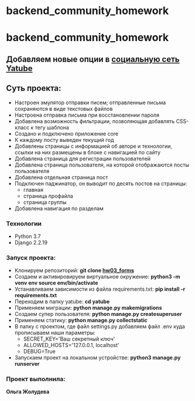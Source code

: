 # backend_community_homework

# backend_community_homework

## Добавляем новые опции в [социальную сеть Yatube](https://github.com/Olga-Zholudeva/yatube_project)

## Суть проекта:

- Настроен эмулятор отправки писем; отправленные письма сохраняются в виде текстовых файлов
- Настроена отправка письма при восстановлении пароля 
- Добавлена возможность фильтрации, позволяющая добавлять CSS-класс к тегу шаблона
- Создано и подключено приложение core
- К каждому посту выведен текущий год
- Добавлены страницы с информацией об авторе и технологии, ссылки на них размещены в блоке с навигацией по сайту
- Добавлена страница для регистрации пользователей
- Добавлена страница пользователя, на которой отображаются посты пользователя
- Добавлена отдельная страница пост
- Подключен паджинатор, он выводит по десять постов на страницы:
    - главная
    - страница профайла
    - страница группы
- Добавлена навигация по разделам

### Технологии
- Python 3.7
- Django 2.2.19

### Запуск проекта:

- Клонируем репозиторий: **git clone [hw03_forms](https://github.com/Olga-Zholudeva/hw03_forms)**
- Cоздаем и активировируем виртуальное окружение: **python3 -m venv env source env/bin/activate**
- Устанавливаем зависимости из файла requirements.txt: **pip install -r requirements.txt**
- Переходим в папку yatube: **cd yatube**
- Применяем миграции: **python manage.py makemigrations**
- Создаем супер пользователя: **python manage.py createsuperuser**
- Применяем статику: **python manage.py collectstatic**
- В папку с проектом, где файл settings.py добавляем файл .env куда прописываем наши параметры:
  - SECRET_KEY='Ваш секретный ключ'
  - ALLOWED_HOSTS='127.0.0.1, localhost'
  - DEBUG=True
- Запускаем проект на локальном устройстве: **python3 manage.py runserver**

### Проект выполнила:

**Ольга Жолудева**

